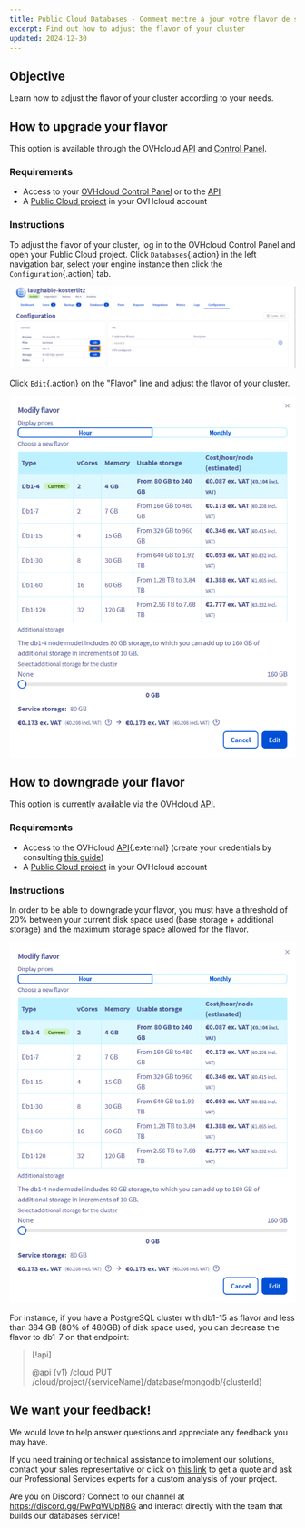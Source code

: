 ```yaml
---
title: Public Cloud Databases - Comment mettre à jour votre flavor de service (EN)
excerpt: Find out how to adjust the flavor of your cluster
updated: 2024-12-30
---
```


## Objective

Learn how to adjust the flavor of your cluster according to your needs.

## How to upgrade your flavor

This option is available through the OVHcloud [API](/links/api) and [Control Panel](/links/manager).

### Requirements

- Access to your [OVHcloud Control Panel](/links/manager) or to the [API](/links/api)
- A [Public Cloud project](/links/public-cloud) in your OVHcloud account

### Instructions

To adjust the flavor of your cluster, log in to the OVHcloud Control Panel and open your Public Cloud project. Click `Databases`{.action} in the left navigation bar, select your engine instance then click the `Configuration`{.action} tab.

![Cluster overview](images/cluster_overview.png)

Click `Edit`{.action} on the "Flavor" line and adjust the flavor of your cluster.

![Change node template](images/flavor_change_view.png)

## How to downgrade your flavor

This option is currently available via the OVHcloud [API](/links/api).

### Requirements

- Access to the OVHcloud [API](/links/api){.external} (create your credentials by consulting [this guide](/pages/manage_and_operate/api/first-steps))
- A [Public Cloud project](/links/public-cloud) in your OVHcloud account

### Instructions

In order to be able to downgrade your flavor, you must have a threshold of 20% between your current disk space used (base storage + additional storage) and the maximum storage space allowed for the flavor.

![Change node template](images/flavor_change_view.png)

For instance, if you have a PostgreSQL cluster with db1-15 as flavor and less than 384 GB (80% of 480GB) of disk space used, you can decrease the flavor to db1-7 on that endpoint:

> [!api]
>
> @api {v1} /cloud PUT /cloud/project/{serviceName}/database/mongodb/{clusterId}

## We want your feedback!

We would love to help answer questions and appreciate any feedback you may have.

If you need training or technical assistance to implement our solutions, contact your sales representative or click on [this link](/links/professional-services) to get a quote and ask our Professional Services experts for a custom analysis of your project.

Are you on Discord? Connect to our channel at <https://discord.gg/PwPqWUpN8G> and interact directly with the team that builds our databases service!
